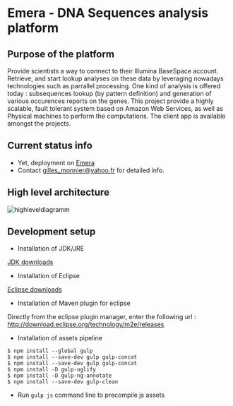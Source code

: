 Emera - DNA Sequences analysis platform
====================

Purpose of the platform
---------------------

Provide scientists a way to connect to their Illumina BaseSpace account.
Retrieve, and start lookup analyses on these data by leveraging nowadays technologies such as parrallel processing. One kind of analysis is offered today : subsequences lookup (by pattern definition) and generation of various occurences reports on the genes. 
This project provide a highly scalable, fault tolerant system based on Amazon Web Services, as well as Physical machines to perform the computations. The client app is available amongst the projects.

Current status info
---------------------

+ Yet, deployment on [Emera](http://www.gilles-monnier.com:8082)
+ Contact gilles_monnier@yahoo.fr for detailed info.

High level architecture
---------------------

![highleveldiagramm](https://cloud.githubusercontent.com/assets/11952499/13207296/afd79926-d8c1-11e5-8110-e8e0bbbf3a1e.png)

Development setup
---------------------

+ Installation of JDK/JRE

[JDK downloads](http://www.oracle.com/technetwork/java/javase/downloads/jdk8-downloads-2133151.html)

+ Installation of Eclipse

[Eclipse downloads](http://www.eclipse.org/downloads/packages/eclipse-ide-java-ee-developers/mars1)

+ Installation of Maven plugin for eclipse

Directly from the eclipse plugin manager, enter the following url : http://download.eclipse.org/technology/m2e/releases

+ Installation of assets pipeline
```
$ npm install --global gulp
$ npm install --save-dev gulp gulp-concat
$ npm install --save-dev gulp gulp-concat
$ npm install -D gulp-uglify
$ npm install -D gulp-ng-annotate
$ npm install --save-dev gulp-clean
```

+ Run ```gulp js``` command line to precompile js assets
